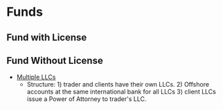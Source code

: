 # Funds

## Fund with License

## Fund Without License

* [Multiple LLCs](http://premieroffshore.com/trade-cryptocurrency-manage-investments-others-without-license/)
  * Structure: 1) trader and clients have their own LLCs. 2) Offshore accounts at the same international bank for all LLCs 3) client LLCs issue a Power of Attorney to trader's LLC.
  
